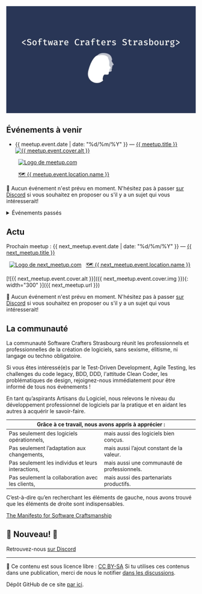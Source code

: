 <style>
/** Dark mode depending on OS setting **/
@media (prefers-color-scheme: dark) { 
body,tr,tr:nth-child(2n),td,th {
 color: #eee; background: #293656;
}
tr,th,td { border-color:#eee }
a { color: #7a9bff; } 
} 
.text-gray{ color: #91a8dc !important; } 
</style>
<!--
{% assign event_categories = "meetup, conference" | split: ", " %}

{% assign meetups = site.posts | where_exp: "category", 'event_categories[category] != empty ' %} 
{% assign today =  "now" | date: "%Y-%m-%d" %}
{% assign past_meetups = meetups | where_exp:"item", "item.event.date <  today"  %}
{% assign next_meetups = meetups | where_exp:"item", "item.event.date >= today" | reverse %}
{% assign next_meetup = next_meetups | first %}
-->

<div style="text-align:center">
<img alt="Logo du Software Crafters Strasbourg"
src="/assets/img/swcraftsxb-logo-grand.jpeg"
width="600" />
</div>


## Événements à venir

<!-- {% if next_meetup %} -->

<ul>
<!-- {% for meetup in next_meetups %} -->
<li>{{ meetup.event.date | date: "%d/%m/%Y" }} — <a href="{{ meetup.url }}">{{ meetup.title }}</a>

<!-- {% if meetup.event.cover.img %} -->
<br/>
<a href="{{ meetup.url }}"><img alt="{{ meetup.event.cover.alt }}"
src="{{ meetup.event.cover.img }}"
width="300"/></a>
<!-- {% endif %} -->

<!-- {% if meetup.event.registration.url or meetup.event.location.url %} -->
<br/>
<!-- {% endif %} -->

<!-- {% if meetup.event.registration.url %} -->
<a title="Inscription sur le site Meetup.com" href="{{ meetup.event.registration.url }}" target="_blank" style="margin-left: 0.5rem;"><img  alt="Logo de meetup.com" src="/assets/img/event_registration_icon_{{ meetup.event.registration.type }}.png" style="height:1rem;margin-bottom: -0.1rem;"/></a>
<!-- {% endif %} -->

<!-- {% if meetup.event.location.url %} -->
<a title="Lieu de l'événement" href="{{ meetup.event.location.url }}" target="_blank" style="margin-left: 0.5rem;">🗺 {{ meetup.event.location.name }}</a>
<!-- {% endif %} -->


</li>
<!-- {% endfor %} -->
</ul>

<!-- {% else %} -->

🥲 Aucun événement n'est prévu en moment. N'hésitez pas à passer [sur Discord](https://discord.gg/s2USaKanCU) si vous souhaitez en proposer ou s'il y a un sujet qui vous intéresserait!

<!-- {% endif %} -->

<details>
<summary style="cursor: pointer">Événements passés</summary>

<table><tbody>
<!-- {% for meetup in past_meetups %} -->
  <tr>
    <td>{{ meetup.event.date | date: "%d/%m/%Y" }}</td><td><a href="{{ meetup.url }}">{{ meetup.title }}</a>
<!-- {% if meetup.event.pictures.url %} -->
    <a title="Photos de l'événement" href="{{ meetup.event.pictures.url }}" target="_blank" style="margin-left: 0.5rem;" >📸</a>
<!-- {% endif %} -->
    </td>
   </tr>
<!-- {% endfor %} -->
</tbody></table>
</details>

## Actu

<!-- {% if next_meetup %} -->
Prochain meetup :
{{ next_meetup.event.date | date: "%d/%m/%Y" }} — <a href="{{ next_meetup.url }}">{{ next_meetup.title }}</a>
<!-- {% if next_meetup.event.registration.url %} --> <a title="Inscription sur le site Meetup.com" href="{{ next_meetup.event.registration.url }}" target="_blank" style="margin-left: 0.5rem;"><img  alt="Logo de next_meetup.com" src="/assets/img/event_registration_icon_{{ next_meetup.event.registration.type }}.png" style="height:1rem;margin-bottom: -0.1rem;"/></a><!-- {% endif %} -->
<!-- {% if next_meetup.event.location.url %} --> <a title="Lieu de l'événement" href="{{ next_meetup.event.location.url }}" target="_blank" style="margin-left: 0.5rem;">🗺 {{ next_meetup.event.location.name }}</a><!-- {% endif %} -->

<!-- {% if next_meetup.event.cover.img %} -->

[![{{ next_meetup.event.cover.alt }}]({{ next_meetup.event.cover.img }}){: width="300" }]({{ next_meetup.url }})

<!-- {% endif %} -->

<!-- {% else %} -->

🥲 Aucun événement n'est prévu en moment. N'hésitez pas à passer [sur Discord](https://discord.gg/s2USaKanCU) si vous souhaitez en proposer ou s'il y a un sujet qui vous intéresserait!

<!-- {% endif %} -->

## La communauté

La communauté <span lang="en-Gb">Software Crafters</span> Strasbourg réunit les professionnels et professionnelles de la création de logiciels, sans sexisme, élitisme, ni langage ou techno obligatoire.

Si vous êtes intéressé(e)s par le Test-Driven Development, Agile Testing, les <span lang="en-Gb">challenges</span> du code <span lang="en-Gb">legacy</span>, BDD, DDD, l'attitude Clean Coder, les problématiques de <span lang="en-Gb">design</span>, rejoignez-nous immédiatement pour être informé de tous nos événements !

En tant qu’aspirants Artisans du Logiciel, nous relevons le niveau du développement professionnel de logiciels par la pratique et en aidant les autres à acquérir le savoir-faire.

<table>
  <thead>
    <tr>
      <th colspan="2">Grâce à ce travail, nous avons appris à apprécier :</th>
    </tr>
  </thead>
  <tbody>
    <tr>
      <td>Pas seulement des logiciels opérationnels,</td>
      <td>mais aussi des logiciels bien conçus.</td>
    </tr>
    <tr>
      <td>Pas seulement l’adaptation aux changements,</td>
      <td>mais aussi l’ajout constant de la valeur.</td>
    </tr>
    <tr>
      <td>Pas seulement les individus et leurs interactions,</td>
      <td>mais aussi une communauté de professionnels.</td>
    </tr>
    <tr>
      <td>Pas seulement la collaboration avec les clients,</td>
      <td>mais aussi des partenariats productifs.</td>
    </tr>
  </tbody>
</table>

C’est-à-dire qu’en recherchant les éléments de gauche, nous avons trouvé que les éléments de droite sont indispensables.

[The Manifesto for Software Craftsmanship](http://manifesto.softwarecraftsmanship.org/)

## 🎉 Nouveau! 🎉

Retrouvez-nous [sur Discord](https://discord.gg/s2USaKanCU)

***
📜 Ce contenu est sous licence libre : [CC BY-SA](https://creativecommons.org/licenses/by-sa/4.0/deed.fr)
Si tu utilises ces contenus dans une publication, merci de nous le notifier [dans les discussions](https://github.com/swcraftstras/swcraftstras.github.io/discussions/categories/attributions-cc-by-sa).

Dépôt GitHub de ce site [par ici](https://github.com/swcraftstras/swcraftstras.github.io).
